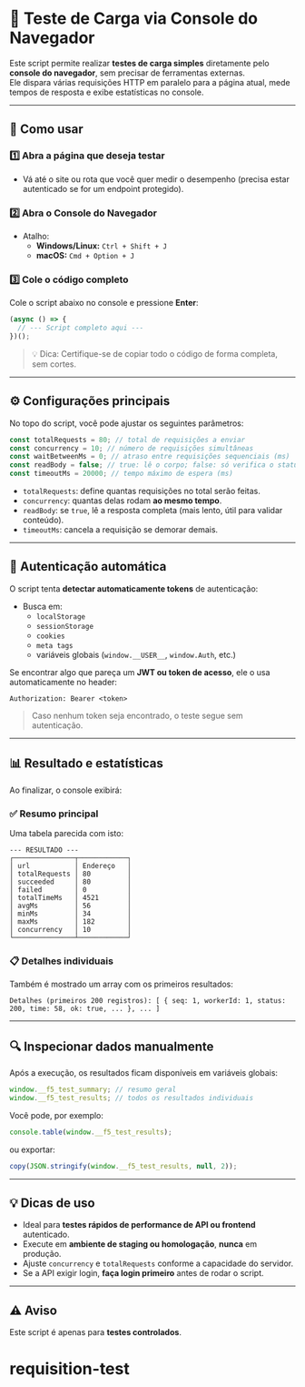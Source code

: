 # 🧪 Teste de Carga via Console do Navegador

Este script permite realizar **testes de carga simples** diretamente pelo **console do navegador**, sem precisar de ferramentas externas.  
Ele dispara várias requisições HTTP em paralelo para a página atual, mede tempos de resposta e exibe estatísticas no console.

---

## 🚀 Como usar

### 1️⃣ Abra a página que deseja testar

- Vá até o site ou rota que você quer medir o desempenho (precisa estar autenticado se for um endpoint protegido).

### 2️⃣ Abra o Console do Navegador

- Atalho:
  - **Windows/Linux:** `Ctrl + Shift + J`
  - **macOS:** `Cmd + Option + J`

### 3️⃣ Cole o código completo

Cole o script abaixo no console e pressione **Enter**:

```js
(async () => {
  // --- Script completo aqui ---
})();
```

> 💡 Dica: Certifique-se de copiar todo o código de forma completa, sem cortes.

---

## ⚙️ Configurações principais

No topo do script, você pode ajustar os seguintes parâmetros:

```js
const totalRequests = 80; // total de requisições a enviar
const concurrency = 10; // número de requisições simultâneas
const waitBetweenMs = 0; // atraso entre requisições sequenciais (ms)
const readBody = false; // true: lê o corpo; false: só verifica o status
const timeoutMs = 20000; // tempo máximo de espera (ms)
```

- `totalRequests`: define quantas requisições no total serão feitas.
- `concurrency`: quantas delas rodam **ao mesmo tempo**.
- `readBody`: se `true`, lê a resposta completa (mais lento, útil para validar conteúdo).
- `timeoutMs`: cancela a requisição se demorar demais.

---

## 🔑 Autenticação automática

O script tenta **detectar automaticamente tokens** de autenticação:

- Busca em:
  - `localStorage`
  - `sessionStorage`
  - `cookies`
  - `meta tags`
  - variáveis globais (`window.__USER__`, `window.Auth`, etc.)

Se encontrar algo que pareça um **JWT ou token de acesso**, ele o usa automaticamente no header:

```
Authorization: Bearer <token>
```

> Caso nenhum token seja encontrado, o teste segue sem autenticação.

---

## 📊 Resultado e estatísticas

Ao finalizar, o console exibirá:

### ✅ Resumo principal

Uma tabela parecida com isto:

```
--- RESULTADO ---
┌───────────────┬────────────┐
│ url           │ Endereço   │
│ totalRequests │ 80         │
│ succeeded     │ 80         │
│ failed        │ 0          │
│ totalTimeMs   │ 4521       │
│ avgMs         │ 56         │
│ minMs         │ 34         │
│ maxMs         │ 182        │
│ concurrency   │ 10         │
└───────────────┴────────────┘
```

### 📋 Detalhes individuais

Também é mostrado um array com os primeiros resultados:

```
Detalhes (primeiros 200 registros): [ { seq: 1, workerId: 1, status: 200, time: 58, ok: true, ... }, ... ]
```

---

## 🔍 Inspecionar dados manualmente

Após a execução, os resultados ficam disponíveis em variáveis globais:

```js
window.__f5_test_summary; // resumo geral
window.__f5_test_results; // todos os resultados individuais
```

Você pode, por exemplo:

```js
console.table(window.__f5_test_results);
```

ou exportar:

```js
copy(JSON.stringify(window.__f5_test_results, null, 2));
```

---

## 💡 Dicas de uso

- Ideal para **testes rápidos de performance de API ou frontend** autenticado.
- Execute em **ambiente de staging ou homologação**, **nunca** em produção.
- Ajuste `concurrency` e `totalRequests` conforme a capacidade do servidor.
- Se a API exigir login, **faça login primeiro** antes de rodar o script.

---

## ⚠️ Aviso

Este script é apenas para **testes controlados**.
# requisition-test
